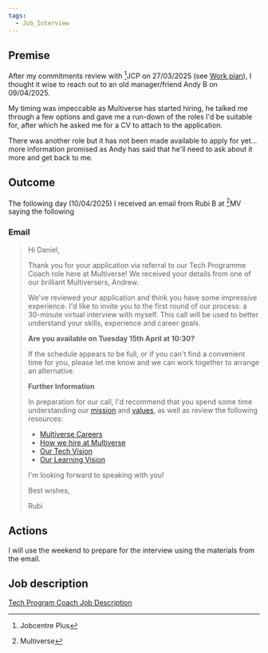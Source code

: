 ```yaml
---
tags:
  - Job_Interview
---
```

## Premise
After my commitments review with [^1]JCP on 27/03/2025 (see [Work plan](../../../../Commitments/Work%20plan.md)), I thought it wise to reach out to an old manager/friend Andy B on 09/04/2025. 

My timing was impeccable as Multiverse has started hiring, he talked me through a few options and gave me a run-down of the roles I'd be suitable for, after which he asked me for a CV to attach to the application. 

There was another role but it has not been made available to apply for yet... more information promised as Andy has said that he'll need to ask about it more and get back to me.
## Outcome
The following day (10/04/2025) I received an email from Rubi B at [^2]MV saying the following
### Email

> 
> Hi Daniel,
> 
> Thank you for your application via referral to our Tech Programme Coach role here at Multiverse! We received your details from one of our brilliant Multiversers, Andrew.
> 
> We've reviewed your application and think you have some impressive experience. I'd like to invite you to the first round of our process: a 30-minute virtual interview with myself. This call will be used to better understand your skills, experience and career goals.
> 
> **Are you available on Tuesday 15th April at 10:30?**
> 
> If the schedule appears to be full, or if you can't find a convenient time for you, please let me know and we can work together to arrange an alternative.
> 
> **Further Information**
> 
> In preparation for our call, I'd recommend that you spend some time understanding our [mission](https://www.multiverse.io/en-GB/about) and [values](https://www.multiverse.io/en-GB/blog/our-multiverse-values), as well as review the following resources:
> 
> - [Multiverse Careers](https://www.multiverse.io/en-GB/careers)
> - [How we hire at Multiverse](https://youtu.be/M5GlmYY-S8U?si=zP1dtOojGUZN65kn)
> - [Our Tech Vision](https://www.youtube.com/watch?v=80tsGkqmfbE)
> - [Our Learning Vision](https://www.youtube.com/watch?v=-vfVSpO3GQI)
> 
> I'm looking forward to speaking with you!
> 
> Best wishes,
> 
> Rubi
> 


## Actions
I will use the weekend to prepare for the interview using the materials from the email.

## Job description
[Tech Program Coach Job Description](index.md)

[^1]: Jobcentre Plus

[^2]: Multiverse